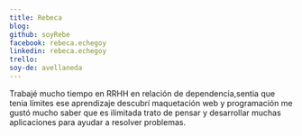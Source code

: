 ```yaml
---
title: Rebeca
blog: 
github: soyRebe
facebook: rebeca.echegoy
linkedin: rebeca.echegoy
trello: 
soy-de: avellaneda
---
```

Trabajé mucho tiempo en RRHH  en relación de dependencia,sentia que tenia límites ese aprendizaje descubrí  maquetación web y programación 
me gustó mucho saber que es ilimitada 
trato de pensar y desarrollar muchas aplicaciones para ayudar a resolver problemas.
